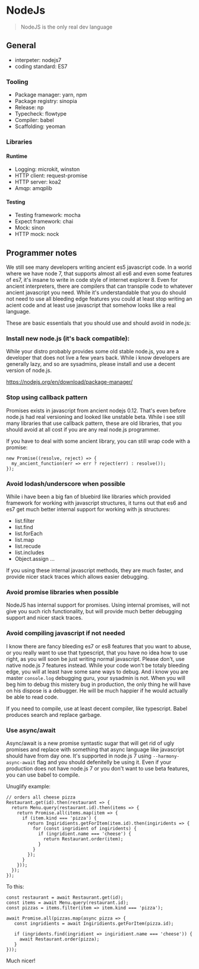 # NodeJs

> NodeJS is the only real dev language

## General

- interpeter: nodejs7
- coding standard: ES7

### Tooling

- Package manager: yarn, npm
- Package registry: sinopia
- Release: np
- Typecheck: flowtype
- Compiler: babel
- Scaffolding: yeoman

### Libraries

#### Runtime

- Logging: microkit, winston
- HTTP client: request-promise
- HTTP server: koa2
- Amqp: amqplib

#### Testing

- Testing framework: mocha
- Expect framework: chai
- Mock: sinon
- HTTP mock: nock

## Programmer notes

We still see many developers writing ancient es5 javascript code. In a world where
we have node 7, that supports almost all es6 and even some features of es7, it's
insane to write in code style of internet explorer 8. Even for ancient interpreters,
there are compilers that can transpile code to whatever ancient javascript you need.
While it's understandable that you do should not need to use all bleeding edge features you
could at least stop writing an acient code and at least use javascript that somehow
looks like a real language.

These are basic essentials that you should use and should avoid in node.js:

### Install new node.js (it's back compatible):

While your distro probably provides some old stable node.js, you are a developer
that does not live a few years back. While i know developers are generally lazy,
and so are sysadmins, please install and use a decent version of node.js.

https://nodejs.org/en/download/package-manager/

### Stop using callback pattern

Promises exists in javascript from ancient nodejs 0.12. That's even before node.js
had real versioning and looked like unstable beta. While i see still many libraries
that use callback pattern, these are old libraries, that you should avoid at all cost
if you are any real node.js programmer.

If you have to deal with some ancient library, you can still wrap code with a promise:

```
new Promise((resolve, reject) => {
  my_ancient_function(err => err ? reject(err) : resolve());
});
```

### Avoid lodash/underscore when possible

While i have been a big fan of bluebird like libraries which provided framework for working
with javascript structures, it turns out that es6 and es7 get much better internal support
for working with js structures:

- list.filter
- list.find
- list.forEach
- list.map
- list.recude
- list.includes
- Object.assign
...

If you using these internal javascript methods, they are much faster, and provide nicer stack
traces which allows easier debugging.

### Avoid promise libraries when possible

NodeJS has internal support for promises. Using internal promises, will not give you such rich
functionality, but will provide much better debugging support and nicer stack traces.

### Avoid compiling javascript if not needed

I know there are fancy bleeding es7 or es8 features that you want to abuse, or you really want
to use that typescript, that you have no idea how to use right, as you will soon be just writing
normal javascript. Please don't, use native node.js 7 features instead. While your code won't be
totaly bleeding edge, you will at least have some sane ways to debug. And i know you are master
`console.log` debugging guru, your sysadmin is not. When you will beg him to debug this mistery
bug in production, the only thing he will have on his dispose is a debugger. He will be much happier
if he would actually be able to read code.

If you need to compile, use at least decent compiler, like typescript. Babel produces search and
replace garbage.

### Use async/await

Async/await is a new promise syntastic sugar that will get rid of ugly promises and replace with
something that async language like javascript should have from day one. It's supported in node.js 7
using `--harmony-async-await` flag and you should defenitelly be using it. Even if your production does
not have node.js 7 or you don't want to use beta features, you can use babel to compile.

Unuglify example:

```
// orders all cheese pizza
Restaurant.get(id).then(restaurant => {
  return Menu.query(restaurant.id).then(items => {
    return Promise.all(items.map(item => {
      if (item.kind === 'pizza') {
        return Ingiridients.getForItem(item.id).then(ingiridents => {
          for (const ingridient of ingiridents) {
            if (ingridient.name === 'cheese') {
              return Restaurant.order(item);
            }
          }
        });
      }
    }));
  });
});
```

To this: 

```
const restaurant = await Restaurant.get(id);
const items = await Menu.query(restaurant.id);
const pizzas = items.filter(item => item.kind === 'pizza');

await Promise.all(pizzas.map(async pizza => {
   const ingridients = await Ingiridients.getForItem(pizza.id);
   
   if (ingridents.find(ingridient => ingiridient.name === 'cheese')) {
     await Restaurant.order(pizza);
   }
}));
```

Much nicer!
